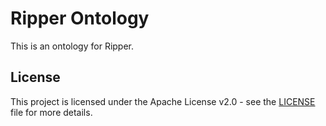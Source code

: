 # Ripper Ontology

This is an ontology for Ripper.

## License

This project is licensed under the Apache License v2.0 - see the
[LICENSE](LICENSE) file for more details.

